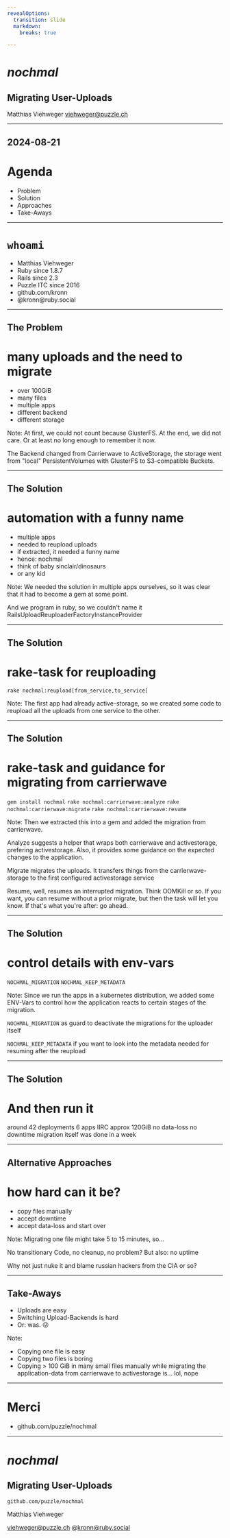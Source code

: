 ```yaml
---
revealOptions:
  transition: slide
  markdown:
    breaks: true

---
```

<!-- .slide: class="l-cover" -->

# *nochmal*
## Migrating User-Uploads

Matthias Viehweger
viehweger@puzzle.ch

----
<!-- .slide: class="l-agenda" -->

## 2024-08-21
# Agenda

- Problem <!-- .element: class="fragment" -->
- Solution <!-- .element: class="fragment" -->
- Approaches <!-- .element: class="fragment" -->
- Take-Aways <!-- .element: class="fragment" -->

----
<!-- .slide: class="l-agenda" -->
# `whoami`

<ul>
<li class="fragment">Matthias Viehweger
<li class="fragment">Ruby since 1.8.7
<li class="fragment">Rails since 2.3
<li class="fragment">Puzzle ITC since 2016
<li class="fragment">github.com/kronn
<li class="fragment">@kronn@ruby.social
</ul>

---
<!-- .slide: class="l-title02" -->
## The Problem
# many uploads and the need to migrate

- over 100GiB <!-- .element: class="fragment" -->
- many files <!-- .element: class="fragment" -->
- multiple apps <!-- .element: class="fragment" -->
- different backend <!-- .element: class="fragment" -->
- different storage <!-- .element: class="fragment" -->

Note: At first, we could not count because GlusterFS. At the end, we did not care. Or at least no long enough to remember it now.

The Backend changed from Carrierwave to ActiveStorage, the storage went from "local" PersistentVolumes with GlusterFS to S3-compatible Buckets.

---
<!-- .slide: class="l-title02" -->
## The Solution
# automation with a funny name

- multiple apps <!-- .element: class="fragment" -->
- needed to reupload uploads <!-- .element: class="fragment" -->
- if extracted, it needed a funny name <!-- .element: class="fragment" -->
- hence: nochmal <!-- .element: class="fragment" -->
- think of baby sinclair/dinosaurs <!-- .element: class="fragment" -->
- or any kid <!-- .element: class="fragment" -->

Note: We needed the solution in multiple apps ourselves, so it was clear that it had to become a gem at some point.

And we program in ruby, so we couldn't name it RailsUploadReuploaderFactoryInstanceProvider

----
<!-- .slide: class="l-thanks" -->

## The Solution
# rake-task for reuploading

`rake nochmal:reupload[from_service,to_service]` <!-- .element: class="fragment" -->

Note: The first app had already active-storage, so we created some code to reupload all the uploads from one service to the other.

----
<!-- .slide: class="l-thanks" -->

## The Solution
# rake-task and guidance for migrating from carrierwave

`gem install nochmal` <!-- .element: class="fragment" -->
`rake nochmal:carrierwave:analyze` <!-- .element: class="fragment" -->
`rake nochmal:carrierwave:migrate` <!-- .element: class="fragment" -->
`rake nochmal:carrierwave:resume` <!-- .element: class="fragment" -->

Note: Then we extracted this into a gem and added the migration from carrierwave.

Analyze suggests a helper that wraps both carrierwave and activestorage, prefering activestorage. Also, it provides some guidance on the expected changes to the application.

Migrate migrates the uploads. It transfers things from the carrierwave-storage to the first configured activestorage service

Resume, well, resumes an interrupted migration. Think OOMKill or so. If you want, you can resume without a prior migrate, but then the task will let you know. If that's what you're after: go ahead.

----
<!-- .slide: class="l-thanks" -->

## The Solution
# control details with env-vars

`NOCHMAL_MIGRATION` <!-- .element: class="fragment" -->
`NOCHMAL_KEEP_METADATA` <!-- .element: class="fragment" -->

Note: Since we run the apps in a kubernetes distribution, we added some ENV-Vars to control how the application reacts to certain stages of the migration.

`NOCHMAL_MIGRATION` as guard to deactivate the migrations for the uploader itself

`NOCHMAL_KEEP_METADATA` if you want to look into the metadata needed for resuming after the reupload

----
<!-- .slide: class="l-thanks" -->

## The Solution
# And then run it

around 42 deployments <!-- .element: class="fragment" -->
6 apps IIRC <!-- .element: class="fragment" -->
approx 120GiB <!-- .element: class="fragment" -->
no data-loss <!-- .element: class="fragment" -->
no downtime <!-- .element: class="fragment" -->
migration itself was done in a week <!-- .element: class="fragment" -->

---
<!-- .slide: class="l-title02" -->
## Alternative Approaches
# how hard can it be?

- copy files manually <!-- .element: class="fragment" -->
- accept downtime <!-- .element: class="fragment" -->
- accept data-loss and start over <!-- .element: class="fragment" -->

Note: Migrating one file might take 5 to 15 minutes, so...

No transitionary Code, no cleanup, no problem? But also: no uptime

Why not just nuke it and blame russian hackers from the CIA or so?

---
<!-- .slide: class="l-title02" -->

## Take-Aways

- Uploads are easy <!-- .element: class="fragment" -->
- Switching Upload-Backends is hard <!-- .element: class="fragment" -->
- Or: was. 😜 <!-- .element: class="fragment" -->

Note:
- Copying one file is easy
- Copying two files is boring
- Copying > 100 GiB in many small files manually while migrating the application-data from carrierwave to activestorage is...
  lol, nope


---
<!-- .slide: class="l-thanks" -->

# Merci

- github.com/puzzle/nochmal
---
<!-- .slide: class="l-cover" -->

# *nochmal*
## Migrating User-Uploads

```bash
github.com/puzzle/nochmal
```

Matthias Viehweger

viehweger@puzzle.ch
@kronn@ruby.social
